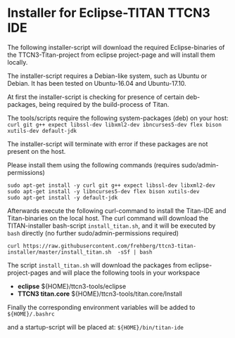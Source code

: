 # Installer for Eclipse-TITAN TTCN3 IDE

The following installer-script will download the required Eclipse-binaries of the TTCN3-Titan-project 
from eclipse project-page and will install them locally.

The installer-script requires a Debian-like system, such as Ubuntu or Debian. It has been tested on Ubuntu-16.04 and Ubuntu-17.10.

At first the installer-script is checking for presence of certain deb-packages, being required by the build-process of Titan.

The tools/scripts require the following system-packages (deb) on your host: 
`curl git g++ expect libssl-dev libxml2-dev ibncurses5-dev flex bison xutils-dev default-jdk`

The installer-script will terminate with error if these packages are not present on the host.

Please install them using the following commands (requires sudo/admin-permissions)
```
sudo apt-get install -y curl git g++ expect libssl-dev libxml2-dev
sudo apt-get install -y libncurses5-dev flex bison xutils-dev
sudo apt-get install -y default-jdk
```

Afterwards execute the following curl-command to install the Titan-IDE and Titan-binaries on the local host. The curl command will download the TITAN-installer bash-script `install_titan.sh`, and it will be executed  by `bash`  directly (no further sudo/admin-permissions required)

```
curl https://raw.githubusercontent.com/frehberg/ttcn3-titan-installer/master/install_titan.sh  -sSf | bash
```

The script `install_titan.sh` will download the packages from eclipse-project-pages and will place the following tools in your workspace

-   **eclipse**          ${HOME}/ttcn3-tools/eclipse
-   **TTCN3 titan.core** ${HOME}/ttcn3-tools/titan.core/Install

Finally the corresponding environment variables will be added to `${HOME}/.bashrc`

and a startup-script will be placed at: `${HOME}/bin/titan-ide`
